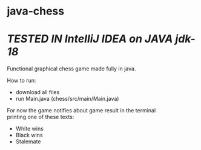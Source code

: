 # java-chess
# _**TESTED IN IntelliJ IDEA on JAVA jdk-18**_ </br>

Functional graphical chess game made fully in java. </br>

How to run:

  - download all files
  - run Main.java (chess/src/main/Main.java)

For now the game notifies about game result in the terminal </br>
printing one of these texts:
  - White wins
  - Black wins
  - Stalemate
